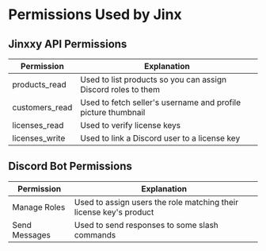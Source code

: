 # Permissions Used by Jinx

## Jinxxy API Permissions

| Permission     | Explanation                                                   |
|----------------|---------------------------------------------------------------|
| products_read  | Used to list products so you can assign Discord roles to them |
| customers_read | Used to fetch seller's username and profile picture thumbnail |
| licenses_read  | Used to verify license keys                                   |
| licenses_write | Used to link a Discord user to a license key                  |

## Discord Bot Permissions

| Permission    | Explanation                                                        |
|---------------|--------------------------------------------------------------------|
| Manage Roles  | Used to assign users the role matching their license key's product |
| Send Messages | Used to send responses to some slash commands                      |
